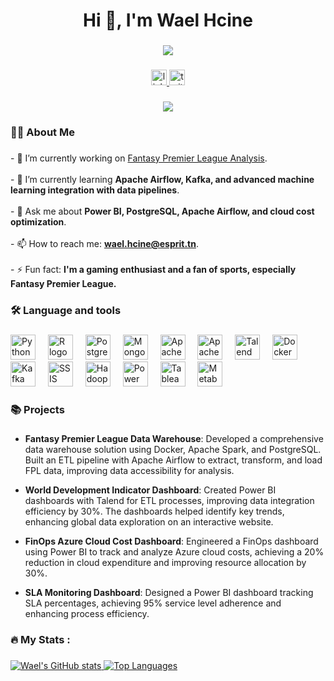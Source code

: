 <h1 align="center">Hi 👋, I'm Wael Hcine</h1>

###

<div align="center">
  <img height="" src="https://media1.giphy.com/media/v1.Y2lkPTc5MGI3NjExa3p0N3F0aTZ0ZXR1NDl5NHk0OGF2dTZjZGo1ZnVuMGx4dWs5bDcwbCZlcD12MV9pbnRlcm5hbF9naWZfYnlfaWQmY3Q9Zw/NTtoU4hkyq8W48re2f/giphy.webp" />
</div>

###

<div align="center">
  <a href="https://www.linkedin.com/in/wael-hcine-08090b214/" target="_blank">
    <img src="https://img.shields.io/static/v1?message=LinkedIn&logo=linkedin&label=&color=0077B5&logoColor=white&labelColor=&style=for-the-badge" height="25" alt="linkedin logo" />
  </a>
  <a href="https://x.com/HcineWael" target="_blank">
    <img src="https://img.shields.io/static/v1?message=Twitter&logo=twitter&label=&color=1DA1F2&logoColor=white&labelColor=&style=for-the-badge" height="25" alt="twitter logo"  />
  </a>
</div>

###

<div align="center">
  <img src="https://visitor-badge.laobi.icu/badge?page_id=xRayzox.xRayzox&" />
</div>

###

<h3 align="left">👩‍💻  About Me</h3>

###

<p align="left">
  - 🔭 I’m currently working on <a href="https://github.com/xRayzox/Fantasy-Premier-League">Fantasy Premier League Analysis</a>.<br><br>
  - 🌱 I’m currently learning <strong>Apache Airflow, Kafka, and advanced machine learning integration with data pipelines</strong>.<br><br>
  - 💬 Ask me about <strong>Power BI, PostgreSQL, Apache Airflow, and cloud cost optimization</strong>.<br><br>
  - 📫 How to reach me: <strong><a href="mailto:wael.hcine@esprit.tn">wael.hcine@esprit.tn</a></strong>.<br><br>
  - ⚡ Fun fact: <strong>I'm a gaming enthusiast and a fan of sports, especially Fantasy Premier League.</strong>
</p>


###

<h3 align="left">🛠 Language and tools</h3>

###

<div align="left">
  <img src="https://cdn.jsdelivr.net/gh/devicons/devicon/icons/python/python-original.svg" height="40" alt="Python logo" />
  <img width="12" />
  <img src="https://cdn.jsdelivr.net/gh/devicons/devicon/icons/r/r-original.svg" height="40" alt="R logo" />
  <img width="12" />
  <img src="https://cdn.jsdelivr.net/gh/devicons/devicon/icons/postgresql/postgresql-original-wordmark.svg" height="40" alt="PostgreSQL logo" />
  <img width="12" />
  <img src="https://cdn.jsdelivr.net/gh/devicons/devicon/icons/mongodb/mongodb-original-wordmark.svg" height="40" alt="MongoDB logo" />
  <img width="12" />
  <img src="https://icon.icepanel.io/Technology/svg/Apache-Airflow.svg" height="40" alt="Apache Airflow logo" />
  <img width="12" />
  <img src="https://icon.icepanel.io/Technology/svg/Apache-Spark.svg" height="40" alt="Apache Spark logo" />
  <img width="12" />
  <img src="https://upload.wikimedia.org/wikipedia/commons/7/70/TalendLogoCoral.png" height="40" alt="Talend logo" />
  <img width="12" />
  <img src="https://cdn.jsdelivr.net/gh/devicons/devicon/icons/docker/docker-plain-wordmark.svg" height="40" alt="Docker logo" />
  <img width="12" />
  <img src="https://icon.icepanel.io/Technology/png-shadow-512/Apache-Kafka.png" height="40" alt="Kafka logo" />
  <img width="12" />
  <img src="https://www.dfarber.com/media/1067/ms_sql_server.png" height="40" alt="SSIS logo" />
  <img width="12" />
  <img src="https://icon.icepanel.io/Technology/svg/Apache-Hadoop.svg" height="40" alt="Hadoop logo" />
  <img width="12" />
  <img src="https://upload.wikimedia.org/wikipedia/commons/c/cf/New_Power_BI_Logo.svg" height="40" alt="Power BI logo" />
  <img width="12" />
  <img src="https://www.svgrepo.com/show/354428/tableau-icon.svg" height="40" alt="Tableau logo" />
  <img width="12" />
  <img src="https://www.svgrepo.com/show/354063/metabase.svg" height="40" alt="Metabase logo" />
</div>


###

<h3 align="left">📚 Projects</h3>

###

- **Fantasy Premier League Data Warehouse**: Developed a comprehensive data warehouse solution using Docker, Apache Spark, and PostgreSQL. Built an ETL pipeline with Apache Airflow to extract, transform, and load FPL data, improving data accessibility for analysis.
  
- **World Development Indicator Dashboard**: Created Power BI dashboards with Talend for ETL processes, improving data integration efficiency by 30%. The dashboards helped identify key trends, enhancing global data exploration on an interactive website.

- **FinOps Azure Cloud Cost Dashboard**: Engineered a FinOps dashboard using Power BI to track and analyze Azure cloud costs, achieving a 20% reduction in cloud expenditure and improving resource allocation by 30%.

- **SLA Monitoring Dashboard**: Designed a Power BI dashboard tracking SLA percentages, achieving 95% service level adherence and enhancing process efficiency.

###

<h3 align="left">🔥   My Stats :</h3>

###

<div align="left">
  <a href="https://github.com/xRayzox">
    <img src="https://github-readme-stats.vercel.app/api?username=xRayzox&show_icons=true&theme=dark&title_color=FFFFFF&text_color=FFFFFF&icon_color=C21807&ring_color=C21807" alt="Wael's GitHub stats" />
  </a>
  
  <a href="https://github.com/xRayzox">
    <img src="https://github-readme-stats.vercel.app/api/top-langs/?username=SplinterTn&layout=compact&theme=dark&title_color=FFFFFF" alt="Top Languages" />
  </a>
</div>


###

